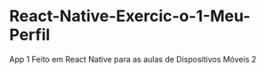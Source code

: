 # React-Native-Exercic-o-1-Meu-Perfil
App 1 Feito em React Native para as aulas de Dispositivos Móveis 2
